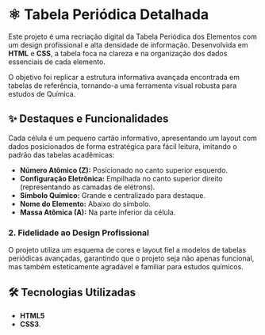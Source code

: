# ⚛️ Tabela Periódica Detalhada 

Este projeto é uma recriação digital da Tabela Periódica dos Elementos com um design profissional e alta densidade de informação. Desenvolvida em **HTML** e **CSS**, a tabela foca na clareza e na organização dos dados essenciais de cada elemento.

O objetivo foi replicar a estrutura informativa avançada encontrada em tabelas de referência, tornando-a uma ferramenta visual robusta para estudos de Química.

## ✨ Destaques e Funcionalidades
Cada célula é um pequeno cartão informativo, apresentando um layout com dados posicionados de forma estratégica para fácil leitura, imitando o padrão das tabelas acadêmicas:

* **Número Atômico (Z):** Posicionado no canto superior esquerdo.
* **Configuração Eletrônica:** Empilhada no canto superior direito (representando as camadas de elétrons).
* **Símbolo Químico:** Grande e centralizado para destaque.
* **Nome do Elemento:** Abaixo do símbolo.
* **Massa Atômica (A):** Na parte inferior da célula.

### 2. Fidelidade ao Design Profissional

O projeto utiliza um esquema de cores e layout fiel a modelos de tabelas periódicas avançadas, garantindo que o projeto seja não apenas funcional, mas também esteticamente agradável e familiar para estudos químicos.

## 🛠️ Tecnologias Utilizadas

* **HTML5** 
* **CSS3**.
